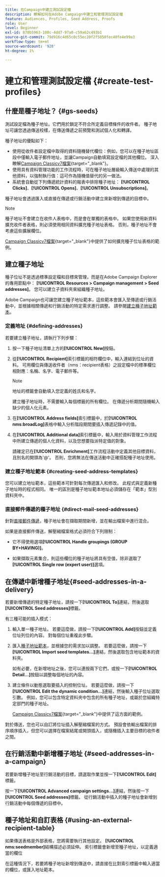 ```yaml
---
title: 在Campaign中建立測試設定檔
description: 瞭解如何在Adobe Campaign中建立和管理測試設定檔
feature: Audiences, Profiles, Seed Address, Proofs
role: User
level: Beginner
exl-id: 878b5963-100c-4dd7-97a0-c59a62c493b1
source-git-commit: 79d916c4d65c0c55ec20f2f5850fec40fe4e99a3
workflow-type: tm+mt
source-wordcount: '928'
ht-degree: 1%

---
```


# 建立和管理測試設定檔 {#create-test-profiles}

## 什麼是種子地址？ {#gs-seeds}

測試設定檔為種子地址。它們用於鎖定不符合所定義目標條件的收件者。 種子地址可讓您透過傳送校樣，在傳送傳遞之前預覽和測試個人化和轉譯。

種子地址的優點如下：

* 使用從收件者設定檔中取得的資料隨機替代欄位：例如，您可以在種子地址區段中僅輸入電子郵件地址，並讓Campaign自動填寫設定檔的其他欄位。 深入瞭解[Campaign Classicv7檔案](https://experienceleague.adobe.com/docs/campaign-classic/using/sending-messages/using-seed-addresses/use-case--selecting-seed-addresses-on-criteria.html){target="_blank"}。
* 使用具有資料管理功能的工作流程時，可在種子地址層級輸入傳送中處理的其他資料，以強制執行值：這可作為隨機值替代的另一做法。
* 系統會自動從下列傳遞統計資料的報表中排除種子地址： **[!UICONTROL Clicks]**、**[!UICONTROL Opens]**、**[!UICONTROL Unsubscriptions]**。

種子地址會透過匯入或直接在傳遞或行銷活動中建立來新增到傳遞的目標中。

>[!NOTE]
>
>種子地址不會建立在收件人表格中，而是會在單獨的表格中。 如果您使用新資料擴充收件者表格，則必須使用相同資料擴充種子地址表格。 否則，種子地址不會考慮這些擴展欄位。
>
>[Campaign Classicv7檔案](https://experienceleague.adobe.com/docs/campaign-classic/using/sending-messages/using-seed-addresses/use-case--selecting-seed-addresses-on-criteria.html){target="_blank"}中提供了如何擴充種子位址表格的範例。



## 建立種子地址

種子位址不是透過標準設定檔和目標來管理，而是在Adobe Campaign Explorer的專用節點中： **[!UICONTROL Resources > Campaign management > Seed addresses]**。 您可以建立子資料夾來組織種子地址。

Adobe Campaign也可讓您建立種子地址範本，這些範本會匯入至傳遞或行銷活動中，並根據相關傳遞和行銷活動的特定需求進行調整。 請參閱[建立種子地址範本](#creating-seed-address-templates)。

### 定義地址 {#defining-addresses}

若要建立種子地址，請執行下列步驟：

1. 按一下種子地址清單上方的&#x200B;**[!UICONTROL New]**&#x200B;按鈕。
1. 從&#x200B;**[!UICONTROL Recipient]**&#x200B;索引標籤的相符欄位中，輸入連結到位址的資料。 可用欄位與傳送收件者（nms：recipient表格）之設定檔中的標準欄位相對應：名稱、名字、電子郵件等。

   >[!NOTE]
   >
   >地址的標籤會自動填入您定義的姓氏和名字。
   >
   >建立種子地址時，不需要輸入每個標籤的所有欄位。 在傳遞分析期間隨機輸入缺少的個人化元素。

1. 在&#x200B;**[!UICONTROL Address fields]**&#x200B;索引標籤中，於&#x200B;**[!UICONTROL nms:broadLog]**&#x200B;表格中輸入分析階段期間要插入傳遞記錄中的值。

1. 在&#x200B;**[!UICONTROL Additional data]**&#x200B;索引標籤中，輸入用於資料管理工作流程中所建立傳遞的個人化資料，以及您想要指派特定值的對象。

   請確定已在&#x200B;**[!UICONTROL Enrichment]**&#x200B;工作流程活動中定義其他目標資料，且別名的開頭為&#39;@&#39;。 否則，您將無法在傳送活動中正確搭配種子地址使用。

### 建立種子地址範本 {#creating-seed-address-templates}

您可以建立地址範本，這些範本可針對每次傳遞匯入和修改。 此程式與定義新種子地址時的程式相同。 唯一的區別是種子地址範本地址必須儲存在「範本」型別資料夾中。

### 直接郵件傳遞的種子地址 {#direct-mail-seed-addresses}

針對[直接郵件傳遞](../send/direct-mail.md)，種子地址會在擷取期間新增，並在輸出檔案中進行混合。

如果是直接郵件傳送，解壓縮檔案格式必須符合下列限制：

* 它不得使用選項&#x200B;**[!UICONTROL Handle groupings (GROUP BY+HAVING)]**。

* 如果擷取元素集合，則這些欄位的種子地址將具有空值，除非選取了&#x200B;**[!UICONTROL Single row (expert user)]**&#x200B;選項。

## 在傳遞中新增種子地址{#seed-addresses-in-a-delivery}

若要新增傳遞的特定種子地址，請按一下&#x200B;**[!UICONTROL To]**&#x200B;連結，然後選取&#x200B;**[!UICONTROL Seed addresses]**&#x200B;標籤。

有三種可能的插入模式：

1. 輸入單一種子地址。  若要這麼做，請按一下&#x200B;**[!UICONTROL Add]**&#x200B;按鈕並定義位址列位的內容。 對每個位址重複此步驟。

1. 匯入[種子地址範本](#creating-seed-address-template)，並根據您的需求加以調整。 若要這麼做，請按一下&#x200B;**[!UICONTROL Import seed templates...]**&#x200B;連結，然後選取包含地址範本的資料夾。

   如有必要，在新增地址之後，您可以連按兩下它們，或按一下&#x200B;**[!UICONTROL Detail...]**&#x200B;按鈕以調整每個地址的內容。

1. 建立條件以動態選取要插入的控制位址。 若要這麼做，請按一下&#x200B;**[!UICONTROL Edit the dynamic condition...]**&#x200B;連結，然後輸入種子位址選取引數。 例如，您可以包含特定資料夾中包含的所有種子地址，或屬於您組織特定部門的種子地址。

   [Campaign Classicv7檔案](https://experienceleague.adobe.com/docs/campaign-classic/using/sending-messages/using-seed-addresses/use-case--selecting-seed-addresses-on-criteria.html){target="_blank"}中提供了這方面的範例。

對於傳送，您也可以自訂將位址插入解壓縮檔案的方式。 預設會依輸出檔案的排序順序插入，但您可以選擇在檔案結尾或開頭插入，或隨機插入主要目標的收件者之間。

## 在行銷活動中新增種子地址 {#seed-addresses-in-a-campaign}

若要新增種子地址至行銷活動的目標，請選取作業並按一下&#x200B;**[!UICONTROL Edit]**&#x200B;標籤。

按一下&#x200B;**[!UICONTROL Advanced campaign settings...]**&#x200B;連結，然後按一下&#x200B;**[!UICONTROL Seed addresses]**&#x200B;標籤。 從行銷活動中插入的種子地址會新增到行銷活動中每個傳遞的目標中。

## 種子地址和自訂表格 {#using-an-external-recipient-table}

如果傳送表格是外部表格，您將需要執行其他設定。 **[!UICONTROL nms:seedmember]**&#x200B;結構描述必須延伸。 索引標籤會新增至種子地址，以定義適當的欄位

在這種情況下，若要將種子地址新增到傳送中，請直接在比對索引標籤中輸入適當的欄位，或匯入地址範本。

<!--The **nms:seedMember** schema extension is [this section](../../configuration/using/seed-addresses.md).-->
